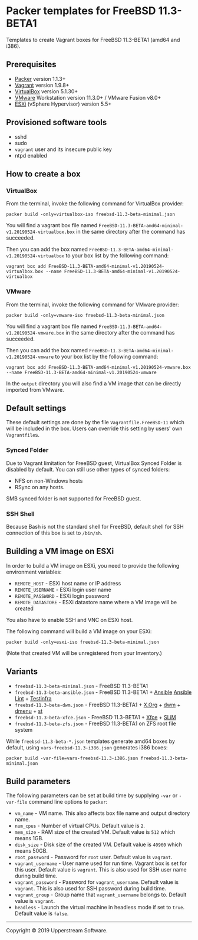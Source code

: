 # Packer templates for FreeBSD 11.3-BETA1

Templates to create Vagrant boxes for FreeBSD 11.3-BETA1 (amd64 and i386).


## Prerequisites

* [Packer][] version 1.1.3+
* [Vagrant][] version 1.9.8+
* [VirtualBox][] version 5.1.30+
* [VMware][] Workstation version 11.3.0+ / VMware Fusion v8.0+
* [ESXi][] (vSphere Hypervisor) version 5.5+

[ESXi]: http://www.vmware.com/products/vsphere-hypervisor
    "Free VMware vSphere Hypervisor, Free Virtualization (ESXi)"
[Packer]: https://www.packer.io/ "Packer by HashiCorp"
[Vagrant]: https://www.vagrantup.com/ "Vagrant"
[VirtualBox]: https://www.virtualbox.org/ "Oracle VM VirtualBox"
[VMware]: http://www.vmware.com/
    "VMware Virtualization for Desktop &amp; Server, Application,
    Public &amp; Hybrid Clouds"


## Provisioned software tools

* sshd
* sudo
* `vagrant` user and its insecure public key
* ntpd enabled


## How to create a box

### VirtualBox

From the terminal, invoke the following command for VirtualBox provider:

    packer build -only=virtualbox-iso freebsd-11.3-beta-minimal.json

You will find a vagrant box file named `FreeBSD-11.3-BETA-amd64-minimal-v1.20190524-virtualbox.box`
in the same directory after the command has succeeded.

Then you can add the box named `FreeBSD-11.3-BETA-amd64-minimal-v1.20190524-virtualbox`
to your box list by the following command:

    vagrant box add FreeBSD-11.3-BETA-amd64-minimal-v1.20190524-virtualbox.box --name FreeBSD-11.3-BETA-amd64-minimal-v1.20190524-virtualbox

### VMware

From the terminal, invoke the following command for VMware provider:

    packer build -only=vmware-iso freebsd-11.3-beta-minimal.json

You will find a vagrant box file named `FreeBSD-11.3-BETA-amd64-v1.20190524-vmware.box`
in the same directory after the command has succeeded.

Then you can add the box named `FreeBSD-11.3-BETA-amd64-minimal-v1.20190524-vmware`
to your box list by the following command:

    vagrant box add FreeBSD-11.3-BETA-amd64-minimal-v1.20190524-vmware.box --name FreeBSD-11.3-BETA-amd64-minimal-v1.20190524-vmware

In the `output` directory you will also find a VM image that can be
directly imported from VMware.


## Default settings

These default settings are done by the file `Vagrantfile.FreeBSD-11`
which will be included in the box.  Users can override this setting by
users' own `Vagrantfile`s.

### Synced Folder

Due to Vagrant limitation for FreeBSD guest, VirtualBox Synced Folder
is disabled by default.  You can still use other types of synced
folders:

* NFS on non-Windows hosts
* RSync on any hosts.

SMB synced folder is not supported for FreeBSD guest.

### SSH Shell

Because Bash is not the standard shell for FreeBSD, default shell for
SSH connection of this box is set to `/bin/sh`.


## Building a VM image on ESXi

In order to build a VM image on ESXi, you need to provide the following
environment variables:

* `REMOTE_HOST` - ESXi host name or IP address
* `REMOTE_USERNAME` - ESXi login user name
* `REMOTE_PASSWORD` - ESXi login password
* `REMOTE_DATASTORE` - ESXi datastore name where a VM image will be
   created

You also have to enable SSH and VNC on ESXi host.

The following command will build a VM image on your ESXi:

    packer build -only=esxi-iso freebsd-11.3-beta-minimal.json

(Note that created VM will be unregistered from your Inventory.)


## Variants

* `freebsd-11.3-beta-minimal.json` - FreeBSD 11.3-BETA1
* `freebsd-11.3-beta-ansible.json` - FreeBSD 11.3-BETA1 + [Ansible][] [Ansible Lint] + [Testinfra][]
* `freebsd-11.3-beta-dwm.json` - FreeBSD 11.3-BETA1 + [X.Org][] + [dwm][] + [dmenu][] + [st][]
* `freebsd-11.3-beta-xfce.json` - FreeBSD 11.3-BETA1 + [Xfce][] + [SLiM][]
* `freebsd-11.3-beta-zfs.json` - FreeBSD 11.3-BETA1 on ZFS root file system

While `freebsd-11.3-beta-*.json` templates generate amd64 boxes by default, using `vars-freebsd-11.3-i386.json` generates i386 boxes:

    packer build -var-file=vars-freebsd-11.3-i386.json freebsd-11.3-beta-minimal.json

[Ansible]: https://www.ansible.com/ "Ansible is Simple IT Automation"
[Ansible Lint]: https://docs.ansible.com/ansible-lint/
  "Ansible Lint Documentation &mdash; Ansible Documentation"
[dmenu]: http://tools.suckless.org/dmenu/ "dmenu | suckless.org tools"
[dwm]: http://dwm.suckless.org/
  "suckless.org dwm - dynamic window manager"
[SLiM]: https://sourceforge.net/projects/slim.berlios/
  "SLiM download | SourceForge.net"
[st]: http://st.suckless.org/ "suckless.org st - simple terminal"
[Testinfra]: https://testinfra.readthedocs.io/en/latest/
  "Testinfra test your infrastructure &mdash; testinfra 1.6.4 documentation"
[X.Org]: https://www.x.org/wiki/ "X.Org"
[Xfce]: http://www.xfce.org/ "Xfce Desktop Environment"


## Build parameters

The following parameters can be set at build time by supplying `-var`
or `-var-file` command line options to `packer`:

* `vm_name` - VM name.  This also affects box file name and output
  directory name.
* `num_cpus` - Number of virtual CPUs.  Default value is `2`.
* `mem_size` - RAM size of the created VM.  Default value is `512`
  which means 1GB.
* `disk_size` - Disk size of the created VM.  Default value is `40960`
  which means 50GB.
* `root_password` - Password for `root` user.  Default value is
  `vagrant`.
* `vagrant_username` - User name used for run time.  Vagrant box is set
  for this user.  Default value is `vagrant`.
  This is also used for SSH user name during build time.
* `vagrant_password` - Password for `vagrant_username`.  Default value
  is `vagrant`.  This is also used for SSH password during build time.
* `vagrant_group` - Group name that `vagrant_username` belongs to.
  Default value is `vagrant`.
* `headless` - Launch the virtual machine in headless mode if set to
  `true`.  Default value is `false`.


- - -

Copyright &copy; 2019 Upperstream Software.
